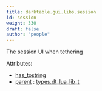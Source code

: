 ```yaml
---
title: darktable.gui.libs.session
id: session
weight: 330
draft: false
author: "people"
---
```


The session UI when tethering

Attributes:
* [has_tostring](../../../Attributes#has_tostring)
* [parent](../Attributes#parent) : [types.dt_lua_lib_t](../../../types/dt_lua_lib_t)
